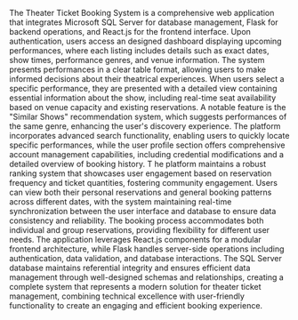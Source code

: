 The Theater Ticket Booking System is a comprehensive web application that integrates Microsoft SQL Server for database management, Flask for backend operations, and React.js for the frontend interface. 
Upon authentication, users access an designed dashboard displaying upcoming performances, where each listing includes details such as exact dates, show times, performance genres, and venue information.
The system presents performances in a clear table format, allowing users to make informed decisions about their theatrical experiences.
When users select a specific performance, they are presented with a detailed view containing essential information about the show, including real-time seat availability based on venue capacity and existing reservations.
A notable feature is the "Similar Shows" recommendation system, which suggests performances of the same genre, enhancing the user's discovery experience. 
The platform incorporates advanced search functionality, enabling users to quickly locate specific performances, while the user profile section offers comprehensive account management capabilities, 
including credential modifications and a detailed overview of booking history. T
he platform maintains a robust ranking system that showcases user engagement based on reservation frequency and ticket quantities, fostering community engagement.
Users can view both their personal reservations and general booking patterns across different dates, with the system maintaining real-time synchronization between the user interface and database to ensure data
consistency and reliability. 
The booking process accommodates both individual and group reservations, providing flexibility for different user needs. 
The application leverages React.js components for a modular frontend architecture, while Flask handles server-side operations including authentication, data validation, and database interactions.
The SQL Server database maintains referential integrity and ensures efficient data management through well-designed schemas and relationships, creating a complete system that represents a modern solution 
for theater ticket management, combining technical excellence with user-friendly functionality to create an engaging and efficient booking experience.
